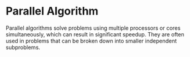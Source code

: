# Parallel Algorithm

Parallel algorithms solve problems using multiple processors or cores simultaneously, which can result in significant speedup. They are often used in problems that can be broken down into smaller independent subproblems.
